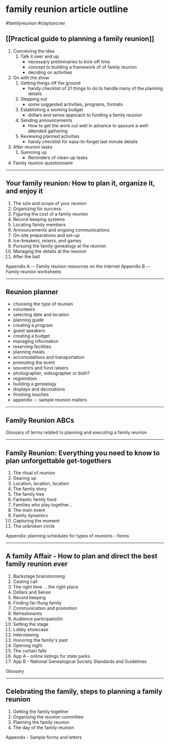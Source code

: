 # family reunion article outline
#familyreunion #claytoncrier

## [[Practical guide to planning a family reunion]]
1. Conceiving the idea
	1. Talk it over and up
		- necessary preliminaries to kick-off time
		- concept to building a framework of of family reunion
		- deciding on activities
2. On with the show
	1. Getting things off the ground
		- handy checklist of 21 things to do to handle many of the planning details
	2. Stepping out
		- some suggested activities, programs, formats
	3. Establishing a working budget
		- dollars and sense approach to funding a family reunion
	4. Sending announcements
		- How to get the work out well in advance to qassure a well-attended gathering	
	5. Reviewing planned activities
		- handy checklist for easy-to-forget last minute details
3. After reunion tasks
	1. Summing up
		- Reminders of clean-up tasks
4. Family reunion questionnaire

---
## Your family reunion: How to plan it, organize it, and enjoy it
1. The szie and scope of your reunion
2. Organizing for success
3. Figuring the cost of a family reunion
4. Record-keeping systems
5. Locating family members
6. Announcements and ongoing communications
7. On-site preparations and set-up
8. Ice-breakers, mixers, and games
9. Pursuing the family genealogy at the reunion
10. Managing the details at the reunion
11. After the ball

Appendix A -- Family reunion resources on the internet
Appendix B -- Family reunion worksheets

---
## Reunion planner
- choosing the type of reunion
- volunteers
- selecting date and location
- planning guide
- creating a program
- guest speakers
- creating a budget
- managing information
- reserving facilities
- planning meals
- accomodations and transportation
- promoting the event
- souvenirs and fund raisers
- photographer, videographer or both?
- registration
- building a genealogy
- displays and decorations
- finishing touches
- appendix -- sample reunion mailers

---

## Family Reunion ABCs
Glossary of terms related to planning and executing a family reunion

---
## Family Reunion: Everything you need to know to plan unforgettable get-togethers
1. The ritual of reunion
2. Gearing up
3. Location, location, location
4. The family story
5. The family tree
6. Fantastic family food
7. Families who play together...
8. The main event
9. Family dynamics
10. Capturing the moment
11. The unbroken circle

Appendix: planning schedules for types of reunions - forms

---
## A family Affair - How to plan and direct the best family reunion ever
1. Backstage brainstorming
2. Casting call
3. The right time ... the right place
4. Dollars and Sense
5. Record keeping
6. Finding far-flung family
7. Communication and promotion
8. Refreshments
9. Audience participatio0n
10. Setting the stage
11. Lobby showcase
12. Interviewing
13. Honoring the family's past
14. Opening night
15. The curtain falls
16. App A - online listings for state parks
17. App B - National Genealogical Society Standards and Guidelines

Glossary

---
## Celebrating the family, steps to planning a family reunion
1. Getting the family together
2. Organizing the reunion committee
3. Planning the family reunion
4. The day of the family reunion

Appendix - Sample forms and letters
